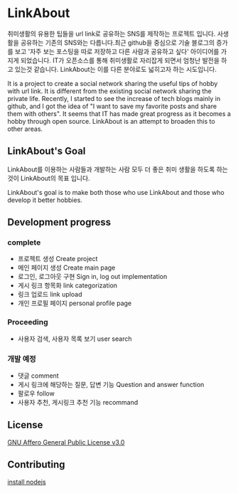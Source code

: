 # LinkAbout

취미생활의 유용한 팁들을 url link로 공유하는 SNS를 제작하는 프로젝트 입니다. 사생활을 공유하는 기존의 SNS와는 다릅니다.최근 github을 중심으로 기술 블로그의 증가를 보고 '자주 보는 포스팅을 따로 저장하고 다른 사람과 공유하고 싶다' 아이디어를 가지게 되었습니다. IT가 오픈소스를 통해 취미생활로 자리잡게 되면서 엄청난 발전을 하고 있는것 같습니다. LinkAbout는 이를 다른 분야로도 넓히고자 하는 시도입니다.



It is a project to create a social network sharing the useful tips of hobby with url link. It is different from the existing social network sharing the private life. Recently, I started to see the increase of tech blogs mainly in github, and I got the idea of ​​"I want to save my favorite posts and share them with others". It seems that IT has made great progress as it becomes a hobby through open source.
LinkAbout is an attempt to broaden this to other areas.

## LinkAbout's Goal

LinkAbout를 이용하는 사람들과 개발하는 사람 모두 더 좋은 취미 생활을 하도록 하는 것이 LinkAbout의 목표 입니다.

LinkAbout's goal is to make both those who use LinkAbout and those who develop it better hobbies.

## Development progress

### complete

- 프로젝트 생성 Create project
- 메인 페이지 생성 Create main page
- 로그인, 로그아웃 구현 Sign in, log out implementation
- 게시 링크 항목화 link categorization
- 링크 업로드 link upload
- 개인 프로필 페이지 personal profile page

### Proceeding

- 사용자 검색, 사용자 목록 보기 user search

### 개발 예정

- 댓글 comment
- 게시 링크에 해당하는 질문, 답변 기능 Question and answer function
- 팔로우 follow
- 사용자 추천, 게시링크 추천 기능 recommand
## License

[GNU Affero General Public License v3.0](https://github.com/gwnuysw/LinkAbout/blob/master/LICENSE)

## Contributing

[install nodejs](https://nodejs.org/ko/download/)
